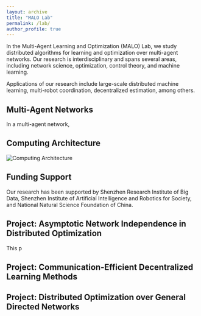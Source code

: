 ```yaml
---
layout: archive
title: "MALO Lab"
permalink: /lab/
author_profile: true
---
```


In the Multi-Agent Learning and Optimization (MALO) Lab, we study distributed algorithms for learning and optimization over multi-agent networks.
Our research is interdisciplinary and spans several areas, including network science, optimization, control theory, and machine learning.



Applications of our research include large-scale distributed machine learning, multi-robot coordination, decentralized estimation, among others.

Multi-Agent Networks
---
In a multi-agent network, 

Computing Architecture
---
![Computing Architecture](/images/tpo-cen.png)

Funding Support
---
Our research has been supported by Shenzhen Research Institute of Big Data, Shenzhen Institute of Artificial Intelligence and Robotics for Society, and National Natural Science Foundation of China.

Project: Asymptotic Network Independence in Distributed Optimization
---

This p

Project: Communication-Efficient Decentralized Learning Methods
---

Project: Distributed Optimization over General Directed Networks
---

